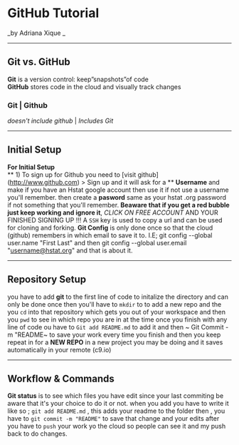 # GitHub Tutorial

_by Adriana Xique _

---
## Git vs. GitHub
**Git** is a version control: keep”snapshots”of code   
  **GitHub**  stores code in the cloud  and visually track changes   
   ### Git  | Github
_doesn't include github_ | _Includes Git_





---
## Initial Setup
**For Initial Setup**  
 ** 1) To sign up for Github you need to [visit github] (http://www.github.com) > Sign up and it will ask for a ** **Username** and make if you have an Hstat google account then use it if not use
 a username you'll remember. then create a **pasword** same as your hstat .org password if not something that you'll remember.
 **Beaware that if you get a red bubble just keep working and ignore it**, _CLICK ON FREE ACCOUNT_ AND YOUR FINISHED SIGNING UP !!!
   A `SSH` key is used to copy a url and can be used for cloning and forking.
**Git Config** is only done once so that the cloud (github) remembers in which email to save it to. 
I.E; git config --global user.name "First Last" and then 
git config --global user.email "username@hstat.org"
and that is about it.

 


---
## Repository Setup
you have to add **git** to the first line of code to initalize the directory and can only be done once
then you'll have to `mkdir` to to add a new repo and the you `cd` into that repository which gets you out of your workspace
and then you `pwd` to see in which repo you are in at the time
once you finish with any line of code ou have to `Git add README.md` to add it and then ~ Git Commit -m  "README~ to save your work
every time you finish and then you keep repeat in for a **NEW REPO** in a new project you may be doing and it saves automatically in your remote (c9.io)


---
## Workflow & Commands
**Git status** is to see which files you have edit since your last commiting
be aware that it's your choice to do it or not.
when you add you have to write it  like so ;
`git add README.md` , this adds your readme to the folder then , you have to `git commit -m "README"`
to save that change and your edits after you have to `push` your work yo the cloud so people can see it and my push back to do changes.